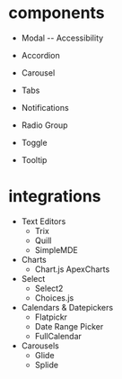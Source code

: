 # components

- Modal -- Accessibility

- Accordion
- Carousel
- Tabs
- Notifications
- Radio Group
- Toggle
- Tooltip

# integrations

- Text Editors
  - Trix
  - Quill
  - SimpleMDE
- Charts
  - Chart.js
    ApexCharts
- Select
  - Select2
  - Choices.js
- Calendars & Datepickers
  - Flatpickr
  - Date Range Picker
  - FullCalendar
- Carousels
  - Glide
  - Splide
